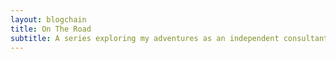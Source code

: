 ```yaml
---
layout: blogchain
title: On The Road
subtitle: A series exploring my adventures as an independent consultant
---
```

